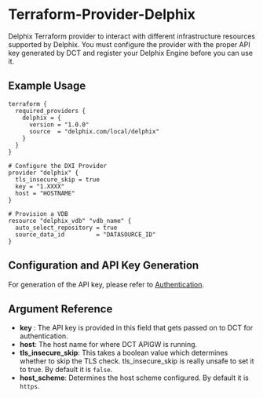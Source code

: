 # <provider> Terraform-Provider-Delphix

Delphix Terraform provider to interact with different infrastructure resources supported by Delphix. You must configure the provider
with the proper API key generated by DCT and register your Delphix Engine before you can use it.

## Example Usage

```hcl
terraform {
  required_providers {
    delphix = {
      version = "1.0.0"
      source  = "delphix.com/local/delphix"
    }
  }
}

# Configure the DXI Provider
provider "delphix" {
  tls_insecure_skip = true 
  key = "1.XXXX"
  host = "HOSTNAME"
}

# Provision a VDB
resource "delphix_vdb" "vdb_name" {
  auto_select_repository = true
  source_data_id         = "DATASOURCE_ID"
}
```

## Configuration and API Key Generation

For generation of the API key, please refer to [Authentication](https://docs.delphix.com/dctmc/authentication).


## Argument Reference

* __key__ : The API key is provided in this field that gets passed on to DCT for authentication.
* __host__: The host name for where DCT APIGW is running.
* __tls_insecure_skip__: This takes a boolean value which determines whether to skip the TLS check. tls_insecure_skip is really unsafe to set it to true. By default it is `false`.
* __host_scheme__: Determines the host scheme configured. By default it is `https`.
